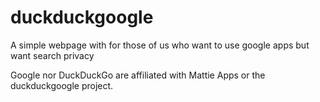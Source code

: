 duckduckgoogle
==============

A simple webpage with for those of us who want to use google apps but want search privacy

Google nor DuckDuckGo are affiliated with Mattie Apps or the duckduckgoogle project.

